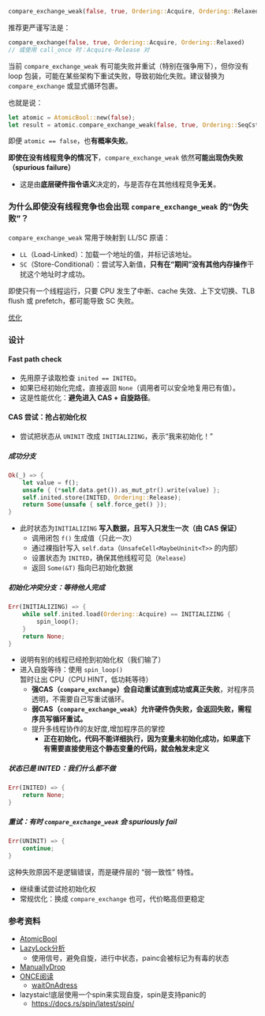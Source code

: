 ```rust
compare_exchange_weak(false, true, Ordering::Acquire, Ordering::Relaxed)
```
推荐更严谨写法是：
```rust
compare_exchange(false, true, Ordering::Acquire, Ordering::Relaxed)
// 或使用 call_once 时：Acquire-Release 对

```
当前 `compare_exchange_weak` 有可能失败并重试（特别在强争用下），但你没有 loop 包装，可能在某些架构下重试失败，导致初始化失败。建议替换为 `compare_exchange` 或显式循环包裹。

也就是说：
```rust
let atomic = AtomicBool::new(false);
let result = atomic.compare_exchange_weak(false, true, Ordering::SeqCst, Ordering::SeqCst);
```
即便 `atomic == false`，也**有概率失败**。

**即使在没有线程竞争的情况下**，`compare_exchange_weak` 依然**可能出现伪失败（spurious failure）**
- 这是由**底层硬件指令语义**决定的，与是否存在其他线程竞争**无关**。

### 为什么即使没有线程竞争也会出现 `compare_exchange_weak` 的“伪失败”？
`compare_exchange_weak` 常用于映射到 LL/SC 原语：
- `LL`（Load-Linked）：加载一个地址的值，并标记该地址。
- `SC`（Store-Conditional）：尝试写入新值，**只有在“期间”没有其他内存操作**干扰这个地址时才成功。

即使只有一个线程运行，只要 CPU 发生了中断、cache 失效、上下文切换、TLB flush 或 prefetch，都可能导致 SC 失败。

[优化](https://github.com/arceos-org/lazyinit/pull/1)

### 设计
#### Fast path check
- 先用原子读取检查 `inited == INITED`。
- 如果已经初始化完成，直接返回 `None`（调用者可以安全地复用已有值）。
- 这是性能优化：**避免进入 CAS + 自旋路径**。
#### CAS 尝试：抢占初始化权
- 尝试把状态从 `UNINIT` 改成 `INITIALIZING`，表示“我来初始化！”
##### 成功分支
```rust
Ok(_) => {
    let value = f();
    unsafe { (*self.data.get()).as_mut_ptr().write(value) };
    self.inited.store(INITED, Ordering::Release);
    return Some(unsafe { self.force_get() });
}
```
- 此时状态为`INITIALIZING` **写入数据，且写入只发生一次（由 CAS 保证）**
	- 调用闭包 `f()` 生成值（只此一次）
	- 通过裸指针写入 `self.data`（`UnsafeCell<MaybeUninit<T>>` 的内部）
	- 设置状态为 `INITED`，确保其他线程可见（`Release`）
	- 返回 `Some(&T)` 指向已初始化数据
##### 初始化冲突分支：等待他人完成
```rust
Err(INITIALIZING) => {
    while self.inited.load(Ordering::Acquire) == INITIALIZING {
        spin_loop();
    }
    return None;
}
```
- 说明有别的线程已经抢到初始化权（我们输了）
- 进入自旋等待：使用 `spin_loop()` 暂时让出 CPU（CPU HINT，低功耗等待）
	- **强CAS（`compare_exchange`）会自动重试直到成功或真正失败**，对程序员透明，不需要自己写重试循环。
	- **弱CAS（`compare_exchange_weak`）允许硬件伪失败，会返回失败，需程序员写循环重试。**
	- 提升多线程协作的友好度,增加程序员的掌控
		- **正在初始化，代码不能详细执行，因为变量未初始化成功，如果底下有需要直接使用这个静态变量的代码，就会触发未定义**

##### 状态已是 INITED：我们什么都不做
```rust
Err(INITED) => {
    return None;
}
```
#####  重试：有时 `compare_exchange_weak` 会 spuriously fail
```rust
Err(UNINIT) => {
    continue;
}
```
这种失败原因不是逻辑错误，而是硬件层的 “弱一致性” 特性。
- 继续重试尝试抢初始化权
- 常规优化：换成 `compare_exchange` 也可，代价略高但更稳定
### 参考资料
- [AtomicBool](AtomicBool.md)
- [LazyLock分析](LazyLock分析.md)
	- 使用信号，避免自旋，进行中状态，painc会被标记为有毒的状态
- [ManuallyDrop](ManuallyDrop.md)
- [ONCE阅读](ONCE阅读.md)
	- [waitOnAdress](waitOnAdress.md)
- lazystaic!底层使用一个spin来实现自旋，spin是支持panic的
	- https://docs.rs/spin/latest/spin/